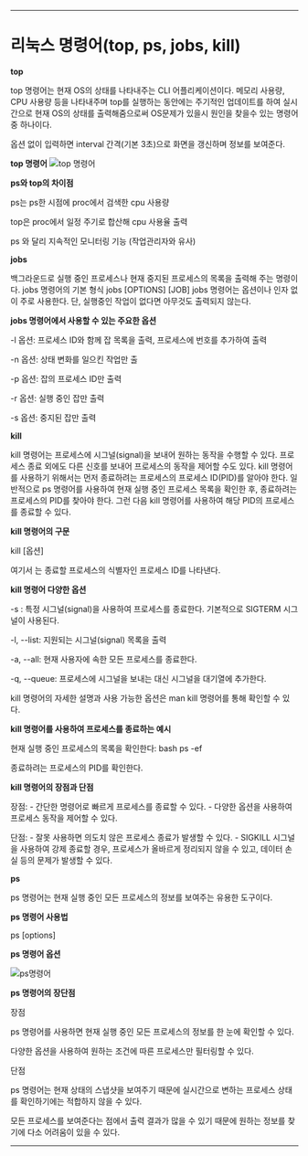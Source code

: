 ***
# 리눅스 명령어(top, ps, jobs, kill)

**top**

top 명령어는 현재 OS의 상태를 나타내주는 CLI 어플리케이션이다.
메모리 사용량, CPU 사용량 등을 나타내주며 top를 실행하는 동안에는 주기적인 업데이트를 하여 실시간으로 현재 OS의 상태를 출력해줌으로써 OS문제가 있을시 원인을 찾을수 있는 명령어 중 하나이다.

옵션 없이 입력하면 interval 간격(기본 3초)으로 화면을 갱신하며 정보를 보여준다.


**top 명령어**
![top 명령어](https://github.com/jieun2ms/sw/assets/166901411/d171a998-5a4e-4e87-85e1-06a0d8c451ee)



**ps와 top의 차이점**

ps는 ps한 시점에 proc에서 검색한 cpu 사용량

top은 proc에서 일정 주기로 합산해 cpu 사용율 출력

ps 와 달리 지속적인 모니터링 기능 (작업관리자와 유사)


**jobs**

백그라운드로 실행 중인 프로세스나 현재 중지된 프로세스의 목록을 출력해 주는 명령이다.
jobs 명령어의 기본 형식
jobs [OPTIONS] [JOB]
jobs 명령어는 옵션이나 인자 없이 주로 사용한다. 단, 실행중인 작업이 없다면 아무것도 출력되지 않는다.

**jobs 명령어에서 사용할 수 있는 주요한 옵션**

-l 옵션: 프로세스 ID와 함께 잡 목록을 출력, 프로세스에 번호를 추가하여 출력

-n 옵션: 상태 변화를 일으킨 작업만 출

-p 옵션: 잡의 프로세스 ID만 출력

-r 옵션: 실행 중인 잡만 출력

-s 옵션: 중지된 잡만 출력



**kill**

kill 명령어는 프로세스에 시그널(signal)을 보내어 원하는 동작을 수행할 수 있다. 
프로세스 종료 외에도 다른 신호를 보내어 프로세스의 동작을 제어할 수도 있다.
kill 명령어를 사용하기 위해서는 먼저 종료하려는 프로세스의 프로세스 ID(PID)를 알아야 한다. 
일반적으로 ps 명령어를 사용하여 현재 실행 중인 프로세스 목록을 확인한 후, 종료하려는 프로세스의 PID를 찾아야 한다. 그런 다음 kill 명령어를 사용하여 해당 PID의 프로세스를 종료할 수 있다.

**kill 명령어의 구문**

kill [옵션] <PID>

여기서 <PID>는 종료할 프로세스의 식별자인 프로세스 ID를 나타낸다.


**kill 명령어 다양한 옵션**

-s <signal>: 특정 시그널(signal)을 사용하여 프로세스를 종료한다. 기본적으로 SIGTERM 시그널이 사용된다.

-l, --list: 지원되는 시그널(signal) 목록을 출력

-a, --all: 현재 사용자에 속한 모든 프로세스를 종료한다.

-q, --queue: 프로세스에 시그널을 보내는 대신 시그널을 대기열에 추가한다.

kill 명령어의 자세한 설명과 사용 가능한 옵션은 man kill 명령어를 통해 확인할 수 있다.


**kill 명령어를 사용하여 프로세스를 종료하는 예시**

현재 실행 중인 프로세스의 목록을 확인한다: bash ps -ef

종료하려는 프로세스의 PID를 확인한다.

**kill 명령어의 장점과 단점**

장점: - 간단한 명령어로 빠르게 프로세스를 종료할 수 있다. - 다양한 옵션을 사용하여 프로세스 동작을 제어할 수 있다.

단점: - 잘못 사용하면 의도치 않은 프로세스 종료가 발생할 수 있다. - SIGKILL 시그널을 사용하여 강제 종료할 경우, 프로세스가 올바르게 정리되지 않을 수 있고, 데이터 손실 등의 문제가 발생할 수 있다.



**ps**

ps 명령어는 현재 실행 중인 모든 프로세스의 정보를 보여주는 유용한 도구이다.

**ps 명령어 사용법**

ps [options]

**ps 명령어 옵션**

![ps명령어](https://github.com/jieun2ms/sw/assets/166901411/95e72350-4d81-417b-b62d-a593cf9f8fba)


**ps 명령어의 장단점**

장점

ps 명령어를 사용하면 현재 실행 중인 모든 프로세스의 정보를 한 눈에 확인할 수 있다.

다양한 옵션을 사용하여 원하는 조건에 따른 프로세스만 필터링할 수 있다.

단점

ps 명령어는 현재 상태의 스냅샷을 보여주기 때문에 실시간으로 변하는 프로세스 상태를 확인하기에는 적합하지 않을 수 있다.

모든 프로세스를 보여준다는 점에서 출력 결과가 많을 수 있기 때문에 원하는 정보를 찾기에 다소 어려움이 있을 수 있다.
***
